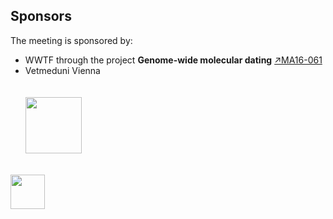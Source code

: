 ## Sponsors

The meeting is sponsored by:
* WWTF through the project **Genome-wide molecular dating** [&#8599;MA16-061](https://www.wwtf.at/programmes/mathematics/MA16-061/index.php?lang=EN)
* Vetmeduni Vienna 
<br/> <br/><br/>
<img src="https://www.viennabiocenter.org/fileadmin/_processed_/5/a/csm_wwtf_english_RGB_cb792ba64f.jpg" height="90"><br/><br/>
<img src="https://www.wtz-ost.at/wp-content/uploads/2016/05/logo_vetmed.png" height="55">
